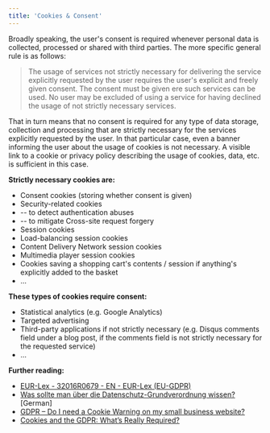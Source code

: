 ```yaml
---
title: 'Cookies & Consent'
---
```


Broadly speaking, the user's consent is required whenever personal data is collected, processed or shared with third parties. The more specific general rule is as follows:

> The usage of services not strictly necessary for delivering the service explicitly requested by the user requires the user's explicit and freely given consent. The consent must be given ere such services can be used. No user may be excluded of using a service for having declined the usage of not strictly necessary services.
 
That in turn means that no consent is required for any type of data storage, collection and processing that are strictly necessary for the services explicitly requested by the user. In that particular case, even a banner informing the user about the usage of cookies is not necessary. A visible link to a cookie or privacy policy describing the usage of cookies, data, etc. is sufficient in this case.

**Strictly necessary cookies are:**

* Consent cookies (storing whether consent is given)
* Security-related cookies
* -- to detect authentication abuses
* -- to mitigate Cross-site request forgery
* Session cookies
* Load-balancing session cookies
* Content Delivery Network session cookies
* Multimedia player session cookies
* Cookies saving a shopping cart's contents / session if anything's explicitly added to the basket
* ...

**These types of cookies require consent:**

* Statistical analytics (e.g. Google Analytics)
* Targeted advertising
* Third-party applications if not strictly necessary (e.g. Disqus comments field under a blog post, if the comments field is not strictly necessary for the requested service)
* ...

**Further reading:**

*  [EUR-Lex - 32016R0679 - EN - EUR-Lex (EU-GDPR)](https://eur-lex.europa.eu/legal-content/DE/TXT/?qid=1603026632187&uri=CELEX%3A32016R0679)
* [Was sollte man über die Datenschutz-Grundverordnung wissen?](https://de.quora.com/Was-sollte-man-%C3%BCber-die-Datenschutz-Grundverordnung-wissen/answer/Christopher-Westburry) [German]
* [GDPR – Do I need a Cookie Warning on my small business website?](https://www.blackboxdesign.co.uk/gdpr-do-i-need-a-cookie-warning-on-my-small-business-website/)
* [Cookies and the GDPR: What’s Really Required?](https://www.blackboxdesign.co.uk/gdpr-do-i-need-a-cookie-warning-on-my-small-business-website/)